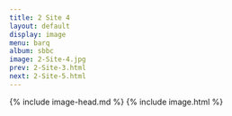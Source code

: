 ```yaml
---
title: 2 Site 4
layout: default
display: image
menu: barq
album: sbbc
image: 2-Site-4.jpg
prev: 2-Site-3.html
next: 2-Site-5.html
---
```

{% include image-head.md %}
{% include image.html %}